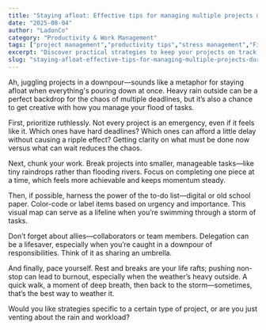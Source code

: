 ```yaml
---
title: "Staying afloat: Effective tips for managing multiple projects during challenging times"
date: "2025-08-04"
author: "LadonCo"
category: "Productivity & Work Management"
tags: ["project management","productivity tips","stress management","Filipino workculture","work-life balance"]
excerpt: "Discover practical strategies to keep your projects on track even amidst heavy workload and challenging circumstances, inspired by the resilience and adaptability of Filipino culture."
slug: "staying-afloat-effective-tips-for-managing-multiple-projects-during-challenging-times"
---
```


Ah, juggling projects in a downpour—sounds like a metaphor for staying afloat when everything's pouring down at once. Heavy rain outside can be a perfect backdrop for the chaos of multiple deadlines, but it’s also a chance to get creative with how you manage your flood of tasks.

First, prioritize ruthlessly. Not every project is an emergency, even if it feels like it. Which ones have hard deadlines? Which ones can afford a little delay without causing a ripple effect? Getting clarity on what must be done now versus what can wait reduces the chaos.

Next, chunk your work. Break projects into smaller, manageable tasks—like tiny raindrops rather than flooding rivers. Focus on completing one piece at a time, which feels more achievable and keeps momentum steady.

Then, if possible, harness the power of the to-do list—digital or old school paper. Color-code or label items based on urgency and importance. This visual map can serve as a lifeline when you’re swimming through a storm of tasks.

Don’t forget about allies—collaborators or team members. Delegation can be a lifesaver, especially when you’re caught in a downpour of responsibilities. Think of it as sharing an umbrella.

And finally, pace yourself. Rest and breaks are your life rafts; pushing non-stop can lead to burnout, especially when the weather’s heavy outside. A quick walk, a moment of deep breath, then back to the storm—sometimes, that’s the best way to weather it.

Would you like strategies specific to a certain type of project, or are you just venting about the rain and workload?